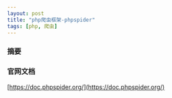 ```yaml
---
layout: post
title: "php爬虫框架-phpspider"
tags: [php, 爬虫]
---
```

### 摘要
### 官网文档
[https://doc.phpspider.org/](https://doc.phpspider.org/)
